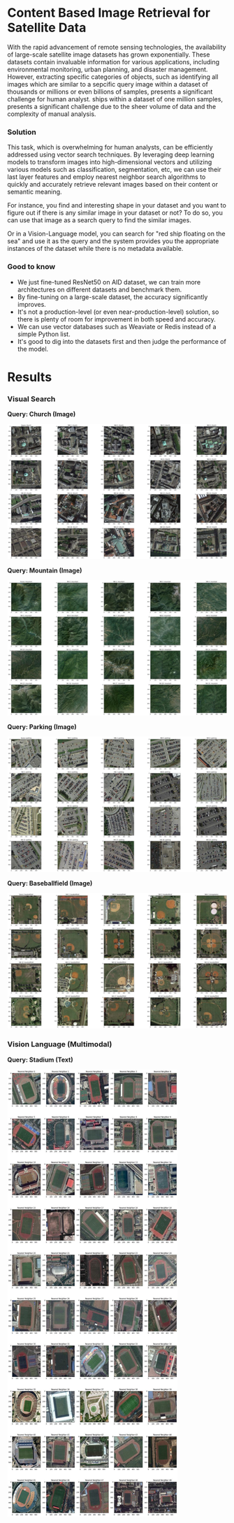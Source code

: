 # Content Based Image Retrieval for Satellite Data

With the rapid advancement of remote sensing technologies, the availability of large-scale satellite image datasets has grown exponentially. These datasets contain invaluable information for various applications, including environmental monitoring, urban planning, and disaster management. However, extracting specific categories of objects, such as identifying all images which are similar to a sepcific query image within a dataset of thousands or millions or even billions of samples, presents a significant challenge for human analyst. ships within a dataset of one million samples, presents a significant challenge due to the sheer volume of data and the complexity of manual analysis.

### Solution
This task, which is overwhelming for human analysts, can be efficiently addressed using vector search techniques. By leveraging deep learning models to transform images into high-dimensional vectors and utilizing various models such as classification, segmentation, etc, we can use their last layer features and employ nearest neighbor search algorithms to quickly and accurately retrieve relevant images based on their content or semantic meaning.  

For instance, you find and interesting shape in your dataset and you want to figure out if there is any similar image in your dataset or not? To do so, you can use that image as a search query to find the similar images.  

Or in a Vision-Language model, you can search for "red ship floating on the sea" and use it as the query and the system provides you the appropriate instances of the dataset while there is no metadata available.

### Good to know
- We just fine-tuned ResNet50 on AID dataset, we can train more architectures on different datasets and benchmark them.
- By fine-tuning on a large-scale dataset, the accuracy significantly improves.
- It's not a production-level (or even near-production-level) solution, so there is plenty of room for improvement in both speed and accuracy.
- We can use vector databases such as Weaviate or Redis instead of a simple Python list.
- It's good to dig into the datasets first and then judge the performance of the model.


# Results

### Visual Search
**Query: Church (Image)**  

![jpg](results/vision/w-aid-data-aid-church.jpg)
  
**Query: Mountain (Image)**  

![jpg](results/vision/w-aid-data-aid-mountain.jpg)
  
**Query: Parking (Image)**  

![jpg](results/vision/w-aid-data-aid-parking.jpg)
  
**Query: Baseballfield (Image)**  

![jpg](results/vision/w-aid-data-aid-baseballfield.jpg)



### Vision Language (Multimodal)
**Query: Stadium (Text)**  

![jpg](results/vision-language/stadium.jpg)
